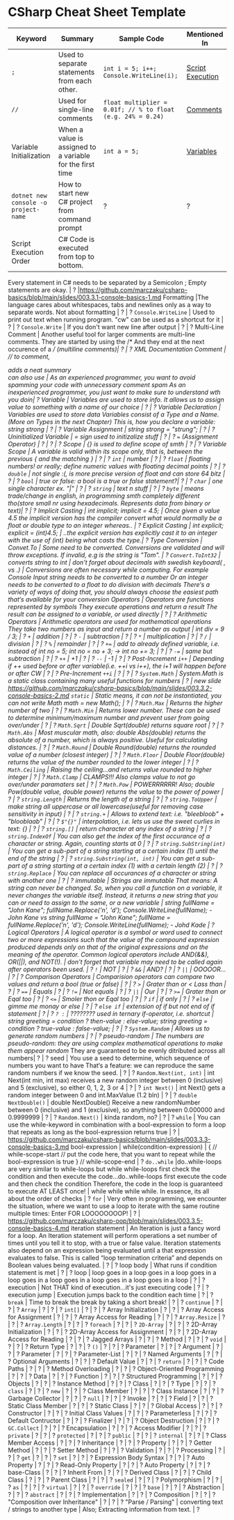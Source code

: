 # CSharp Cheat Sheet Template

Keyword |                  Summary                   | Sample Code | Mentioned In
------- | ------------------------------------------ | ------------ | ------------
`;`     | Used to separate statements from each other.| `int i = 5; i++; Console.WriteLine(i);` | [Script Execution](https://github.com/marczaku/csharp-basics/blob/main/slides/003.3.1-console-basics-1.md#0-script-execution)
`//`    | Used for single-line comments              | `float multiplier = 0.01f; // % to float (e.g. 24% = 0.24)` | [Comments](https://github.com/marczaku/csharp-basics/blob/main/slides/003.3.1-console-basics-1.md#single-line-comments)
Variable Initialization | When a value is assigned to a variable for the first time | `int a = 5;` | [Variables](https://github.com/marczaku/csharp-basics/blob/main/slides/003.3.1-console-basics-1.md#variable-initialization)
`dotnet new console -o project-name` | How to start new C# project from command prompt | ? | ?
Script Execution Order | C# Code is executed from top to bottom.
Every statement in C# needs to be separated by a Semicolon ;
Empty statements are okay. | ? |https://github.com/marczaku/csharp-basics/blob/main/slides/003.3.1-console-basics-1.md
Formatting |The language cares about whitespaces, tabs and newlines only as a way to separate words. Not about formatting | ? | ?
`Console.WriteLine` | Used to print out text when running program. "cw" can be used as a shortcut for it | ? | ?
`Console.Write` | If you don't want new line after output | ? | ?
Multi-Line Comment | Another useful tool for larger comments are multi-line comments.
They are started by using the /*
And they end at the next occurence of a */ (multiline comments)| ? | ?
XML Documentation Comment | // to comment, <summary>adds a neat summary</summary> can also use <param></param>| As an experienced programmer, you want to avoid spamming your code with unnecessary comment spam
As an inexperienced programmer, you just want to make sure to understand wth you doin| ?
Variable | Variables are used to store info. It allows us to assign value to something with a name of our choice | ? | ?
Variable Declaration | Variables are used to store data
Variables consist of a Type and a Name. (More on Types in the next Chapter)
This is, how you declare a variable: string strong | ? | ?
Variable Assignment | string strong = "strung"; | ? | ?
Uninitialized Variable | = sign used to initizalize stuff | ? | ?
`=` (Assignment Operator) | ? | ? | ?
Scope | {} is used to define scope of smth | ? | ?
Variable Scope | A variable is valid within its scope only, that is, between the previous { and the matching } | ? | ?
`int` | number | ? | ?
`float` | floating numbers! or really;  define numeric values with floating decimal points | ? | ?
`double` | not single :(, is more precise version of float and can store 64 bitz | ? | ?
`bool` | true or false: a bool is a true or false statement?| ? | ?
`char` | one single character ex. "|" | ? | ?
`string` | text n stuff | ? | ?
`byte` | means trade/change in english, in programming smth completely different tho(store small nr using hexadecimals. Represents data from binary or text)| ? | ?
Implicit Casting | int implicit;
implicit = 4.5; | Once given a value 4.5 the implicit version has the compiler convert what would normally be a float or double type to an integer whereas..  | ?
Explicit Casting | int explicit;
explicit = (int)4.5; | ..the explicit version has explicitly cast it to an integer with the use of (int) being what casts the type.| ?
Type Conversion | Convet.To |  Some need to be converted. Conversions are validated and will throw exceptions. If invalid, e.g is the string is "Tom". | ?
`Convert.ToInt32` | converts string to int | don't forget about decimals with swedish keyboard( 
, vs .) | Conversions are often necessary while computing.
For example Console Input string needs to be converted to a number
Or an integer needs to be converted to a float to do division with decimals
There‘s a variety of ways of doing that, you should always choose the easiest path that‘s available for your conversion
Operators | Operators are functions represented by symbols
They execute operations and return a result
The result can be assigned to a variable, or used directly | ? | ?
Arithmetic Operators | Arithmetic operators are used for mathematical operations
They take two numbers as input and return a number as output | int div = 9 / 3; | ?
`+` | addition | ? | ?
`-` | subtraction | ? | ?
`*` | multiplication | ? | ?
`/` | division | ? | ?
`%` | remainder | ? | ?
`+=` | add to already defined variable, i.e. instead of int no = 5; int no = no + 3; -> int no += 3; | ? | ?
`-=` | same but subtraction | ? | ?
`++` | +1 | ? | ?
`--` | -1 | ? | ?
Post-Increment `i++` | Depending if ++ used before or after variable(i.e. ++i vs i++), the i+1 will happen before or after CW | ? | ?
Pre-Increment `++i` | ? | ? | ?
`System.Math` | System.Math is a static class containing many useful functions for numbers | ? | new slide https://github.com/marczaku/csharp-basics/blob/main/slides/003.3.2-console-basics-2.md
`static` | Static means, it can not be instantiated, you can not write Math math = new Math(); | ? | ?
`Math.Max` | Returns the higher number of two | ? | ?
`Math.Min` | Returns lower number. These can be used to determine minimum/maximum number and prevent user from going over/under | ? | ?
`Math.Sqrt` | Double Sqrt(double) returns square root | ? | ?
`Math.Abs` | Most muscular math, also: double Abs(double) returns the absolute of a number, which is always positive. Useful for calculating distances.  | ? | ?
`Math.Round` | Double Round(double) returns the rounded value of a number (closest integer) | ? | ?
`Math.Floor` | Double Floor(double) returns the value of the number rounded to the lower integer | ? | ?
`Math.Ceiling` | Raising the ceiling...and returns value rounded to higher integer | ? | ?
`Math.Clamp` | CLAMPS!!! Also clamps value to not go over/under paramaters set | ? | ?
`Math.Pow` | POWERRRRRR! Also; double Pow(double value, double power) returns the value to the power of power | ? | ?
`string.Length` | Returns the length of a string | ? | ?
`string.ToUpper` | make string all uppercase or all lowercase(useful for removing case sensitivity in input) | ? | ?
`string.+` | Allows to extend text: i.e. "bleebloob" + "blooblaab" | ? | ?
`$"{}"` | interpolation, i.e. lets us use the sweet curlies in text: {} | ? | ?
`string.[]` | return character at any index of a string | ? | ?
`string.IndexOf` | You can also get the index of the first occurance of a character or string. Again, counting starts at 0 | ? | ?
`string.SubString(int)` | You can get a sub-part of a string starting at a certain index (1) until the end of the string | ? | ?
`string.Substring(int, int)` | You can get a sub-part of a string starting at a certain index (1) with a certain length (2) | ? | ?
`string.Replace` | You can replace all occurances of a character or string with another one | ? | ?
immutable | Strings are immutable
That means: A string can never be changed.
So, when you call a function on a variable, it never changes the variable itself.
Instead, it returns a new string that you can or need to assign to the same, or a new variable | string fullName = "John Kane";
fullName.Replace('n', 'd');
Console.WriteLine(fullName); - John Kane vs string fullName = "John Kane";
fullName = fullName.Replace('n', 'd');
Console.WriteLine(fullName); - Johd Kade | ?
Logical Operators | A logical operator is a symbol or word used to connect two or more expressions such that the value of the compound expression produced depends only on that of the original expressions and on the meaning of the operator. Common logical operators include AND(&&), OR(||), and NOT(!). | don't forget that variable may need to be called again after operators been used. | ?
`!` | NOT | ? | ?
`&&` | AND? | ? | ?
`||` | OOOOOR... | ? | ?
Comparison Operators | Comparision operators can compare two values and return a bool (true or false) | ? | ?
`>` | Grater than or < Lass than | ? | ?
`==` | Equals | ? | ?
`!=` | Not equals | ? | ?
`||` | Our | ? | ?
`>=` | Grater than or Eqal too | ? | ?
`<=` | Smoler thon or Eqal too | ? | ?
`if` | if only | ? | ?
`else` | gimme me monay or else | ? | ?
`else if` | extension of if but not end of if statement | ? | ?
`? :` | ???????? used in ternary if-operator, i.e. shortcut | string greeting = condition ? then-value : else-value;
string greeting = condition ? true-value : false-value; | ? | ?
`System.Random` | Allows us to generate random numbers | ? | ?
pseudo-random | The numbers are pseudo-random: they are using complex mathematical operations to make them appear random*
They are guaranteed to be evenly ditributed across all numbers| ? | ?
seed | You use a seed to determine, which sequence of numbers you want to have That‘s a feature: we can reproduce the same random numbers if we know the seed. | ? | ?
`Random.Next(int, int)` | int Next(int min, int max) receives a new random integer between 0 (inclusive) and 5 (exclusive), so either 0, 1, 2, 3 or 4 | ? | ?
`int Next()` | int Next() gets a random integer between 0 and int.MaxValue (1.2 bln) | ? | ?
`double NextDouble()` | double NextDouble() Receive a new randomNumber between 0 (inclusive) and 1 (exclusive), so anything between 0.000000 and 0.9999999 | ? | ?
`Random.Next()` | kinda random, no? | ? | ?
`while` | You can use the while-keyword in combination with a bool-expression to form
a loop that repeats as long as the bool-expression returns true | ? | https://github.com/marczaku/csharp-basics/blob/main/slides/003.3.3-console-basics-3.md
bool-expression | while(condition-expression) | { // while-scope-start
  // put the code here, that you want to repeat while the bool-expression is true
} // while-scope-end | ?
`do..while` |do..while-loops are very similar to while-loops
but while while-loops first check the condition and then execute the code...do..while-loops first execute the code and then check the condition
Therefore, the code in the loop is guaranteed to execute AT LEAST once! | while while while while. In essence, its all about the order of checks | ?
`for` | Very often in programming, we encounter the situation, where we want to use a loop to iterate with the same routine multiple times: Enter FOR LOOOOOOOOP! | ? | https://github.com/marczaku/csharp-oop/blob/main/slides/003.3.5-console-basics-4.md
iteration statement | An Iteration is just a fancy word for a loop. An Iteration statement will perform operations a set number of times until you tell it to stop, with a true or false value. Iteration statements also depend on an expression being evaluated until a that expression evaluates to false. This is called “loop termination criteria” and depends on Boolean values being evaluated. | ? | ?
loop body | What runs if condition statement is met | ? | ?
loop | loop goes in a loop goes in a loop goes in a loop goes in a loop goes in a loop goes in a loop goes in a loop | ? | ?
execution | Not THAT kind of execution...it's just executing code | ? | ?
execution jump | Execution jumps back to the condition each time | ? | ?
`break` | Time to break the break by taking a short break! | ? | ?
`continue` | ? | ? | ?
`Array` | ? | ? | ?
`int[]` | ? | ? | ?
Array Initialization | ? | ? | ?
Array Access for Assignment | ? | ? | ?
Array Access for Reading | ? | ? | ?
`Array.Resize` | ? | ? | ?
`Array.Length` | ? | ? | ?
`foreach` | ? | ? | ?
`2D-Array` | ? | ? | ?
2D-Array Initialization | ? | ? | ?
2D-Array Access for Assignment | ? | ? | ?
2D-Array Access for Reading | ? | ? | ?
Jagged Arrays | ? | ? | ?
Method | ? | ? | ?
`void` | ? | ? | ?
Return Type | ? | ? | ?
`()` | ? | ? | ?
Parameter | ? | ? | ?
Argument | ? | ? | ?
Parameter | ? | ? | ?
Parameter-List | ? | ? | ?
Named Arguments | ? | ? | ?
Optional Arguments | ? | ? | ?
Default Value | ? | ? | ?
`return` | ? | ? | ?
Code Paths | ? | ? | ?
Method Overloading | ? | ? | ?
Object-Oriented Programming | ? | ? | ?
Data | ? | ? | ?
Function | ? | ? | ?
Structured Programming | ? | ? | ?
Objects | ? | ? | ?
Instance Method | ? | ? | ?
Class | ? | ? | ?
Type | ? | ? | ?
`class` | ? | ? | ?
`new` | ? | ? | ?
Class Member | ? | ? | ?
Class Instance | ? | ? | ?
Garbage Collector | ? | ? | ?
`null` | ? | ? | ?
Invoke | ? | ? | ?
Field | ? | ? | ?
Static Class Member | ? | ? | ?
Static Class | ? | ? | ?
Global Access | ? | ? | ?
Constructor | ? | ? | ?
Initial Class Values | ? | ? | ?
Parameterless | ? | ? | ?
Default Contructor | ? | ? | ?
Finalizer | ? | ? | ?
Object Destruction | ? | ? | ?
`GC.Collect` | ? | ? | ?
Encapsulation | ? | ? | ?
Access Modifier | ? | ? | ?
`private` | ? | ? | ?
`protected` | ? | ? | ?
`public` | ? | ? | ?
`internal` | ? | ? | ?
Class Member Access | ? | ? | ?
Inheritance | ? | ? | ?
Property | ? | ? | ?
Getter Method | ? | ? | ?
Setter Method | ? | ? | ?
Validation | ? | ? | ?
Processing | ? | ? | ?
`get` | ? | ? | ?
`set` | ? | ? | ?
Expression Body Syntax | ? | ? | ?
Auto Property | ? | ? | ?
Read-Only Property | ? | ? | ?
Auto Property | ? | ? | ?
base-Class | ? | ? | ?
Inherit From | ? | ? | ?
Derived Class | ? | ? | ?
Child Class | ? | ? | ?
Parent Class | ? | ? | ?
`sealed` | ? | ? | ?
Polymorphism | ? | ? | ?
`as` | ? | ? | ?
`virtual` | ? | ? | ?
`override` | ? | ? | ?
`base` | ? | ? | ?
Abstraction | ? | ? | ?
`abstract` | ? | ? | ?
Implementation | ? | ? | ?
Composition | ? | ? | ?
"Composition over Inheritance" | ? | ? | ?
"Parse / Parsing" | converting text / strings to another type | Also; Extracting information from text. | ?
